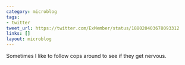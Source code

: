 ```yaml
---
category: microblog
tags:
- twitter
tweet_url: https://twitter.com/ExMember/status/188020403678093312
links: []
layout: microblog
---
```

Sometimes I like to follow cops around to see if they get nervous.
